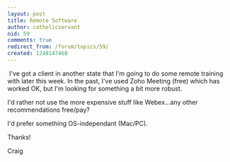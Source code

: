 ```yaml
---
layout: post
title: Remote Software
author: catholicservant
nid: 59
comments: true
redirect_from: /forum/topics/59/
created: 1248147468
---
```

<p>&nbsp;I've got a client in another state that I'm going to do some remote training with later this week. In the past, I've used Zoho Meeting (free) which has worked OK, but I'm looking for something a bit more robust.&nbsp;</p>
<p>I'd rather not use the more expensive stuff like Webex...any other recommendations free/pay?</p>
<p>I'd prefer something OS-independant (Mac/PC).</p>
<p>Thanks!</p>
<p>Craig</p>
